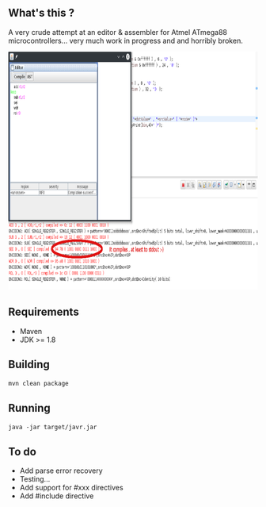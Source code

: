 ## What's this ?

A very crude attempt at an editor & assembler for Atmel ATmega88 microcontrollers... very much work in progress and and horribly broken. 

<img src="https://raw.githubusercontent.com/toby1984/javr/master/screenshot.png" width="640" height="480" />

## Requirements

- Maven
- JDK >= 1.8

## Building

```
mvn clean package
```

## Running

```
java -jar target/javr.jar
``` 

## To do

- Add parse error recovery
- Testing...
- Add support for #xxx directives
- Add #include directive 
